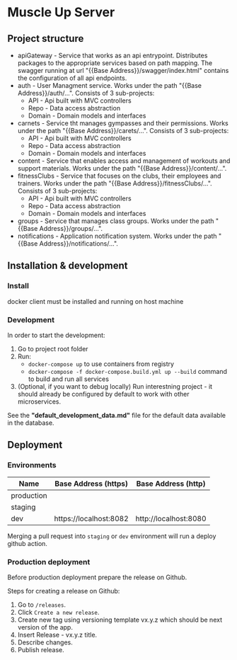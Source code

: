 # Muscle Up Server

## Project structure
* apiGateway - Service that works as an api entrypoint. Distributes packages to the appropriate services based on path mapping. The swagger running at url "{{Base Address}}/swagger/index.html" contains the configuration of all api endpoints.
* auth - User Managment service. Works under the path "{{Base Address}}/auth/...". Consists of 3 sub-projects:
    * API - Api built with MVC controllers 
    * Repo - Data access abstraction
    * Domain - Domain models and interfaces
* carnets - Service tht manages gympasses and their permissions. Works under the path "{{Base Address}}/carets/...". Consists of 3 sub-projects:
    * API - Api built with MVC controllers 
    * Repo - Data access abstraction
    * Domain - Domain models and interfaces
* content - Service that enables access and management of workouts and support materials. Works under the path "{{Base Address}}/content/...".
* fitnessClubs - Service that focuses on the clubs, their employees and trainers. Works under the path "{{Base Address}}/fitnessClubs/...". Consists of 3 sub-projects:
    * API - Api built with MVC controllers
    * Repo - Data access abstraction
    * Domain - Domain models and interfaces
* groups - Service that manages class groups. Works under the path "{{Base Address}}/groups/...".
* notifications - Application notification system. Works under the path "{{Base Address}}/notifications/...".

## Installation & development

### Install

docker client must be installed and running on host machine

### Development

In order to start the development:

1.  Go to project root folder
2.  Run: 
    - `docker-compose up` to use containers from registry  
    - `docker-compose -f docker-compose.build.yml up --build` command to build and run all services
3.  (Optional, if you want to debug locally) Run interestning project - it should already be configured by default to work with other microservices.  

See the <b>"default_development_data.md"</b> file for the default data available in the database.  

## Deployment

### Environments

| Name    | Base Address (https)            | Base Address (http)            |
| ------- | ------------------------------- |------------------------------- |
| production |     |     |
| staging |  |  |
| dev | https://localhost:8082 | http://localhost:8080 |

Merging a pull request into `staging` or `dev` environment will run a deploy github action.

### Production deployment

Before production deployment prepare the release on Github.

Steps for creating a release on Github:

1. Go to `/releases`.
2. Click `Create a new release`.
3. Create new tag using versioning template vx.y.z which should be next version of the app.
4. Insert Release - vx.y.z title.
5. Describe changes.
6. Publish release.